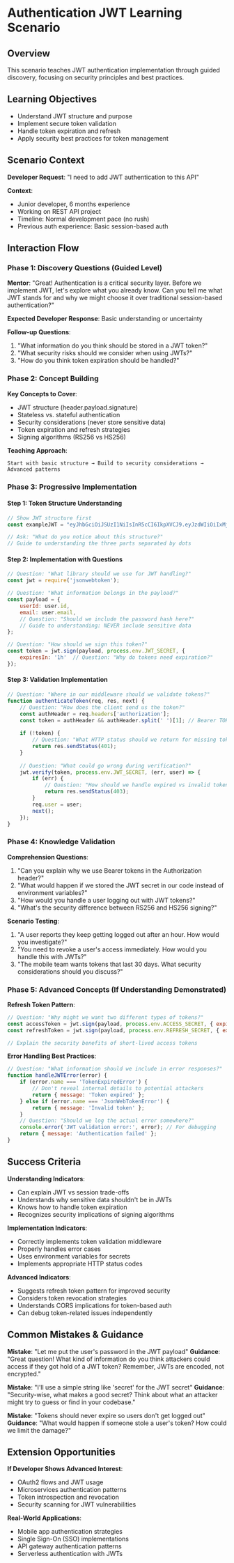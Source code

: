 # Authentication JWT Learning Scenario

## Overview
This scenario teaches JWT authentication implementation through guided discovery, focusing on security principles and best practices.

## Learning Objectives
- Understand JWT structure and purpose
- Implement secure token validation
- Handle token expiration and refresh
- Apply security best practices for token management

## Scenario Context
**Developer Request**: "I need to add JWT authentication to this API"

**Context**:
- Junior developer, 6 months experience
- Working on REST API project
- Timeline: Normal development pace (no rush)
- Previous auth experience: Basic session-based auth

## Interaction Flow

### Phase 1: Discovery Questions (Guided Level)

**Mentor**: "Great! Authentication is a critical security layer. Before we implement JWT, let's explore what you already know. Can you tell me what JWT stands for and why we might choose it over traditional session-based authentication?"

**Expected Developer Response**: Basic understanding or uncertainty

**Follow-up Questions**:
1. "What information do you think should be stored in a JWT token?"
2. "What security risks should we consider when using JWTs?"
3. "How do you think token expiration should be handled?"

### Phase 2: Concept Building

**Key Concepts to Cover**:
- JWT structure (header.payload.signature)
- Stateless vs. stateful authentication
- Security considerations (never store sensitive data)
- Token expiration and refresh strategies
- Signing algorithms (RS256 vs HS256)

**Teaching Approach**:
```
Start with basic structure → Build to security considerations → Advanced patterns
```

### Phase 3: Progressive Implementation

#### Step 1: Token Structure Understanding
```javascript
// Show JWT structure first
const exampleJWT = "eyJhbGciOiJSUzI1NiIsInR5cCI6IkpXVCJ9.eyJzdWIiOiIxMjM0NTY3ODkwIiwibmFtZSI6IkpvaG4gRG9lIiwiYWRtaW4iOnRydWV9.signature"

// Ask: "What do you notice about this structure?"
// Guide to understanding the three parts separated by dots
```

#### Step 2: Implementation with Questions
```javascript
// Question: "What library should we use for JWT handling?"
const jwt = require('jsonwebtoken');

// Question: "What information belongs in the payload?"
const payload = {
    userId: user.id,
    email: user.email,
    // Question: "Should we include the password hash here?"
    // Guide to understanding: NEVER include sensitive data
};

// Question: "How should we sign this token?"
const token = jwt.sign(payload, process.env.JWT_SECRET, {
    expiresIn: '1h'  // Question: "Why do tokens need expiration?"
});
```

#### Step 3: Validation Implementation
```javascript
// Question: "Where in our middleware should we validate tokens?"
function authenticateToken(req, res, next) {
    // Question: "How does the client send us the token?"
    const authHeader = req.headers['authorization'];
    const token = authHeader && authHeader.split(' ')[1]; // Bearer TOKEN
    
    if (!token) {
        // Question: "What HTTP status should we return for missing tokens?"
        return res.sendStatus(401);
    }
    
    // Question: "What could go wrong during verification?"
    jwt.verify(token, process.env.JWT_SECRET, (err, user) => {
        if (err) {
            // Question: "How should we handle expired vs invalid tokens?"
            return res.sendStatus(403);
        }
        req.user = user;
        next();
    });
}
```

### Phase 4: Knowledge Validation

**Comprehension Questions**:
1. "Can you explain why we use Bearer tokens in the Authorization header?"
2. "What would happen if we stored the JWT secret in our code instead of environment variables?"
3. "How would you handle a user logging out with JWT tokens?"
4. "What's the security difference between RS256 and HS256 signing?"

**Scenario Testing**:
1. "A user reports they keep getting logged out after an hour. How would you investigate?"
2. "You need to revoke a user's access immediately. How would you handle this with JWTs?"
3. "The mobile team wants tokens that last 30 days. What security considerations should you discuss?"

### Phase 5: Advanced Concepts (If Understanding Demonstrated)

**Refresh Token Pattern**:
```javascript
// Question: "Why might we want two different types of tokens?"
const accessToken = jwt.sign(payload, process.env.ACCESS_SECRET, { expiresIn: '15m' });
const refreshToken = jwt.sign(payload, process.env.REFRESH_SECRET, { expiresIn: '7d' });

// Explain the security benefits of short-lived access tokens
```

**Error Handling Best Practices**:
```javascript
// Question: "What information should we include in error responses?"
function handleJWTError(error) {
    if (error.name === 'TokenExpiredError') {
        // Don't reveal internal details to potential attackers
        return { message: 'Token expired' };
    } else if (error.name === 'JsonWebTokenError') {
        return { message: 'Invalid token' };
    }
    // Question: "Should we log the actual error somewhere?"
    console.error('JWT validation error:', error); // For debugging
    return { message: 'Authentication failed' };
}
```

## Success Criteria

**Understanding Indicators**:
- Can explain JWT vs session trade-offs
- Understands why sensitive data shouldn't be in JWTs
- Knows how to handle token expiration
- Recognizes security implications of signing algorithms

**Implementation Indicators**:
- Correctly implements token validation middleware
- Properly handles error cases
- Uses environment variables for secrets
- Implements appropriate HTTP status codes

**Advanced Indicators**:
- Suggests refresh token pattern for improved security
- Considers token revocation strategies
- Understands CORS implications for token-based auth
- Can debug token-related issues independently

## Common Mistakes & Guidance

**Mistake**: "Let me put the user's password in the JWT payload"
**Guidance**: "Great question! What kind of information do you think attackers could access if they got hold of a JWT token? Remember, JWTs are encoded, not encrypted."

**Mistake**: "I'll use a simple string like 'secret' for the JWT secret"
**Guidance**: "Security-wise, what makes a good secret? Think about what an attacker might try to guess or find in your codebase."

**Mistake**: "Tokens should never expire so users don't get logged out"
**Guidance**: "What would happen if someone stole a user's token? How could we limit the damage?"

## Extension Opportunities

**If Developer Shows Advanced Interest**:
- OAuth2 flows and JWT usage
- Microservices authentication patterns
- Token introspection and revocation
- Security scanning for JWT vulnerabilities

**Real-World Applications**:
- Mobile app authentication strategies
- Single Sign-On (SSO) implementations
- API gateway authentication patterns
- Serverless authentication with JWTs

